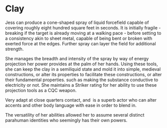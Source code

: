 # Clay
Jess can produce a cone-shaped spray of liquid forcefield capable of covering roughly eight hundred square feet in seconds. It is initially fragile - breaking if the target is already moving at a walking pace - before setting to a consistency akin to sheet metal, capable of being bent or broken with exerted force at the edges. Further spray can layer the field for additional strength.

She manages the breadth and intensity of the spray by way of energy projection her power provides at the palm of her hands. Using these tools, she can keep the clay in a semiliquid state and mold it into simple, medieval constructions, or alter its properties to facilitate these constructions, or alter their fundamental properties. such as making the substance conductive to electricity or not. She maintains a Striker rating for her ability to use these projection tools as a CQC weapon.

Very adapt at close quarters contact, and 
is a superb actor who can alter accents and other body language with ease in order to blend in.

The versatility of her abilities allowed her to assume several distinct parahuman identities who seemingly has their own powers.
